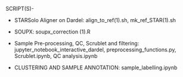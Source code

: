 SCRIPT(S)- 

* STARSolo Aligner on Dardel: 
align_to_ref(1).sh, 
mk_ref_STAR(1).sh

* SOUPX: 
soupx_correction (1).R

* Sample Pre-processing, QC, Scrublet and filtering: 
jupyter_notebook_interactive_dardel, 
preprocessing_functions.py, 
Scrublet.ipynb, 
QC analysis.ipynb

* CLUSTERING AND SAMPLE ANNOTATION: 
sample_labelling.ipynb
